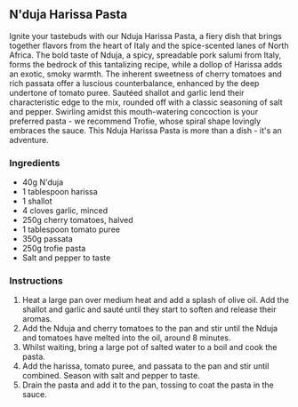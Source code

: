 ## N'duja Harissa Pasta

Ignite your tastebuds with our Nduja Harissa Pasta, a fiery dish that brings together flavors from the heart of Italy and the spice-scented lanes of North Africa. The bold taste of Nduja, a spicy, spreadable pork salumi from Italy, forms the bedrock of this tantalizing recipe, while a dollop of Harissa adds an exotic, smoky warmth. The inherent sweetness of cherry tomatoes and rich passata offer a luscious counterbalance, enhanced by the deep undertone of tomato puree. Sautéed shallot and garlic lend their characteristic edge to the mix, rounded off with a classic seasoning of salt and pepper. Swirling amidst this mouth-watering concoction is your preferred pasta - we recommend Trofie, whose spiral shape lovingly embraces the sauce. This Nduja Harissa Pasta is more than a dish - it's an adventure.

### Ingredients

- 40g N'duja
- 1 tablespoon harissa
- 1 shallot
- 4 cloves garlic, minced
- 250g cherry tomatoes, halved
- 1 tablespoon tomato puree
- 350g passata
- 250g trofie pasta
- Salt and pepper to taste

### Instructions

1. Heat a large pan over medium heat and add a splash of olive oil. Add the shallot and garlic and sauté until they start to soften and release their aromas.
2. Add the Nduja and cherry tomatoes to the pan and stir until the Nduja and tomatoes have melted into the oil, around 8 minutes.
3. Whilst waiting, bring a large pot of salted water to a boil and cook the pasta.
4. Add the harissa, tomato puree, and passata to the pan and stir until combined. Season with salt and pepper to taste.
5. Drain the pasta and add it to the pan, tossing to coat the pasta in the sauce.